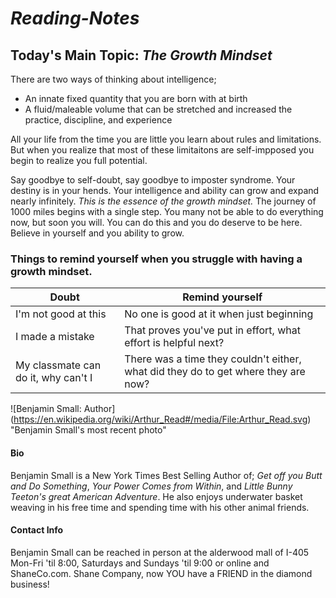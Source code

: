 # ***Reading-Notes***

## **Today's Main Topic:** *The Growth Mindset*

There are two ways of thinking about intelligence;

- An innate fixed quantity that you are born with at birth
- A fluid/maleable volume that can be stretched and increased the practice, discipline, and experience

All your life from the time you are little you learn about rules and limitations. But when you realize that most of these limitaitons are self-impposed you begin to realize you full potential.

Say goodbye to self-doubt, say goodbye to imposter syndrome. Your destiny is in your hends. Your intelligence and ability can grow and expand nearly infinitely. 
*This is the essence of the growth mindset.*
The journey of 1000 miles begins with a single step. You many not be able to do everything now, but soon you will. You can do this and you do deserve to be here. Believe in yourself and you ability to grow.

### **Things to remind yourself when you struggle with having a growth mindset.**

| Doubt | Remind yourself |
| ----- | --------------- |
| I'm not good at this | No one is good at it when just beginning |
| I made a mistake | That proves you've put in effort, what effort is helpful next? |
| My classmate can do it, why can't I | There was a time they couldn't either, what did they do to get where they are now? |

![Benjamin Small: Author] (https://en.wikipedia.org/wiki/Arthur_Read#/media/File:Arthur_Read.svg) "Benjamin Small's most recent photo"

#### **Bio**

Benjamin Small is a New York Times Best Selling Author of; *Get off you Butt and Do Something*, *Your Power Comes from Within*, and *Little Bunny Teeton's great American Adventure*. He also enjoys underwater basket weaving in his free time and spending time with his other animal friends.

#### **Contact Info**

Benjamin Small can be reached in person at the alderwood mall of I-405 Mon-Fri 'til 8:00, Saturdays and Sundays 'til 9:00 or online and ShaneCo.com. Shane Company, now YOU have a FRIEND in the diamond business!
